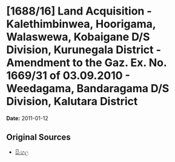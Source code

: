 # [1688/16] Land Acquisition - Kalethimbinwea, Hoorigama, Walaswewa, Kobaigane D/S Division, Kurunegala District - Amendment to the Gaz. Ex. No. 1669/31 of 03.09.2010 - Weedagama, Bandaragama D/S Division, Kalutara District

**Date:** 2011-01-12

## Original Sources

- [සිංහල](https://documents.gov.lk/view/extra-gazettes/2011/1/1688-16_S.pdf)
